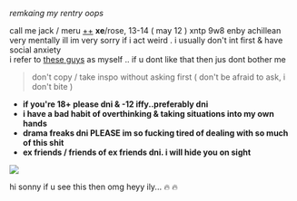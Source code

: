 *remkaing my rentry oops*

call me jack / meru [++](https://en.pronouns.page/@gigolo) **xe**/rose, 13-14 ( may 12 ) xntp 9w8 enby achillean  
very mentally ill im very sorry if i act weird . i usually don't int first & have social anxiety  
i refer to [these guys](https://txti.es/lastwish) as myself .. if u dont like that then jus dont bother me 

> don't copy / take inspo without asking first ( don't be afraid to ask, i don't bite )

+ **if you're 18+ please dni & -12 iffy..preferably dni**  
+ **i have a bad habit of overthinking & taking situations into my own hands**  
+ **drama freaks dni PLEASE im so fucking tired of dealing with so much of this shit**  
+ **ex friends / friends of ex friends dni. i will hide you on sight**

![](https://cdn.discordapp.com/attachments/729124835296280689/1068074827069542440/image.jpeg)

hi sonny if u see this then omg heyy ily... :fire: :fire:
